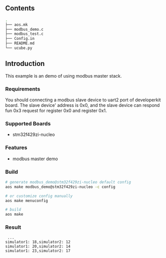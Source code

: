 ## Contents

```sh
.
├── aos.mk
├── modbus_demo.c
├── modbus_test.c
├── Config.in
├── README.md
└── ucube.py
```

## Introduction

This example is an demo of using modbus master stack.

### Requirements

You should connecting a modbus slave device to uart2 port of developerkit board. The slave device' address is 0x0, and the slave device can respond fun 0x3 request for register 0x0 and register 0x1.

### Supported Boards

- stm32f429zi-nucleo

### Features

* modbus master demo

### Build

```sh
# generate modbus_demo@stm32f429zi-nucleo default config
aos make modbus_demo@stm32f429zi-nucleo -c config

# or customize config manually
aos make menuconfig

# build
aos make
```

### Result
```
 ...
simulator1: 18,simulator2: 12
simulator1: 20,simulator2: 14
simulator1: 23,simulator2: 17
```